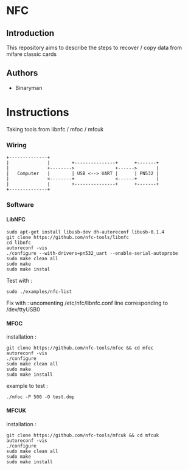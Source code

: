 # NFC

## Introduction

This repository aims to describe the steps to recover / copy data from mifare classic cards

## Authors

- Binaryman

# Instructions

Taking tools from libnfc / mfoc / mfcuk

### Wiring

```
+--------------+
|              |        +---------------+      +-------+
|              +-------->               +------>       |
|   Computer   |        | USB <--> UART |      | PN532 |
|              <--------+               <------+       |
|              |        +---------------+      +-------+
+--------------+
```

### Software

#### LibNFC

```
sudo apt-get install libusb-dev dh-autoreconf libusb-0.1.4
git clone https://github.com/nfc-tools/libnfc
cd libnfc
autoreconf -vis
./configure --with-drivers=pn532_uart --enable-serial-autoprobe
sudo make clean all
sudo make
sudo make instal
```
Test with :
```
sudo ./examples/nfc-list
```
Fix with :
uncomenting /etc/nfc/libnfc.conf line corresponding to /dev/ttyUSB0

#### MFOC

installation :
```
git clone https://github.com/nfc-tools/mfoc && cd mfoc
autoreconf -vis
./configure
sudo make clean all
sudo make
sudo make install
```
example to test :
```
./mfoc -P 500 -O test.dmp
```

#### MFCUK

installation :
```
git clone https://github.com/nfc-tools/mfcuk && cd mfcuk
autoreconf -vis
./configure
sudo make clean all
sudo make
sudo make install
```
